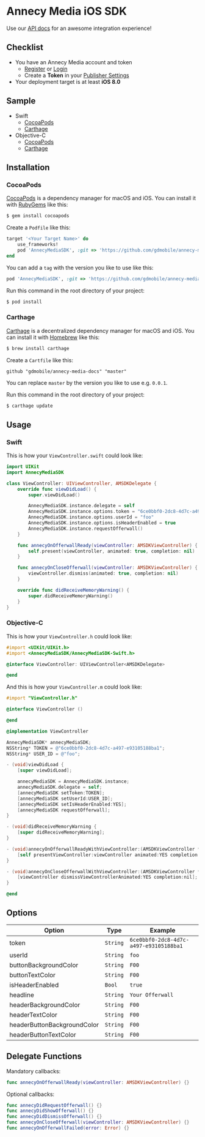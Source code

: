 # Annecy Media iOS SDK

Use our [API docs](https://admin.annecy.media/docs) for an awesome integration experience!

## Checklist

* You have an Annecy Media account and token
    * [Register](https://admin.annecy.media/getting-started) or [Login](https://admin.annecy.media/login)
    * Create a **Token** in your [Publisher Settings](https://admin.annecy.media/publishers)
* Your deployment target is at least **iOS 8.0**

## Sample

* Swift
    * [CocoaPods](https://github.com/gdmobile/annecy-media-ios-sdk/tree/master/SampleProject/SampleSwiftPods)
    * [Carthage](https://github.com/gdmobile/annecy-media-ios-sdk/tree/master/SampleProject/SampleSwiftCarthage)
* Objective-C
    * [CocoaPods](https://github.com/gdmobile/annecy-media-ios-sdk/tree/master/SampleProject/SampleObjCPods)
    * [Carthage](https://github.com/gdmobile/annecy-media-ios-sdk/tree/master/SampleProject/SampleObjCCarthage)

## Installation

### CocoaPods

[CocoaPods](https://cocoapods.org) is a dependency manager for macOS and iOS. You can install it with [RubyGems](https://rubygems.org) like this:

``` bash
$ gem install cocoapods
```

Create a `Podfile` like this:

``` ruby
target '<Your Target Name>' do
    use_frameworks!
    pod 'AnnecyMediaSDK', :git => 'https://github.com/gdmobile/annecy-media-ios-sdk.git'
end
```

You can add a `tag` with the version you like to use like this:

``` ruby
pod 'AnnecyMediaSDK', :git => 'https://github.com/gdmobile/annecy-media-ios-sdk.git', :tag => '0.0.1'
```

Run this command in the root directory of your project:

```bash
$ pod install
```

### Carthage

[Carthage](https://github.com/Carthage/Carthage) is a decentralized dependency manager for macOS and iOS. You can install it with [Homebrew](https://brew.sh) like this:

``` bash
$ brew install carthage
```

Create a `Cartfile` like this:

```
github "gdmobile/annecy-media-docs" "master"
```

You can replace `master` by the version you like to use e.g. `0.0.1`.

Run this command in the root directory of your project:

``` bash
$ carthage update
```

## Usage

### Swift

This is how your `ViewController.swift` could look like:

``` swift
import UIKit
import AnnecyMediaSDK

class ViewController: UIViewController, AMSDKDelegate {
    override func viewDidLoad() {
        super.viewDidLoad()

        AnnecyMediaSDK.instance.delegate = self
        AnnecyMediaSDK.instance.options.token = "6ce0bbf0-2dc8-4d7c-a497-e93105188ba1"
        AnnecyMediaSDK.instance.options.userId = "foo"
        AnnecyMediaSDK.instance.options.isHeaderEnabled = true
        AnnecyMediaSDK.instance.requestOfferwall()
    }

    func annecyOnOfferwallReady(viewController: AMSDKViewController) {
        self.present(viewController, animated: true, completion: nil)
    }

    func annecyOnCloseOfferwall(viewController: AMSDKViewController) {
        viewController.dismiss(animated: true, completion: nil)
    }

    override func didReceiveMemoryWarning() {
        super.didReceiveMemoryWarning()
    }
}
```

### Objective-C

This is how your `ViewController.h` could look like:

``` objective-c
#import <UIKit/UIKit.h>
#import <AnnecyMediaSDK/AnnecyMediaSDK-Swift.h>

@interface ViewController: UIViewController<AMSDKDelegate>

@end
```

And this is how your `ViewController.m` could look like:

``` objective-c
#import "ViewController.h"

@interface ViewController ()

@end

@implementation ViewController

AnnecyMediaSDK* annecyMediaSDK;
NSString* TOKEN = @"6ce0bbf0-2dc8-4d7c-a497-e93105188ba1";
NSString* USER_ID = @"foo";

- (void)viewDidLoad {
    [super viewDidLoad];

    annecyMediaSDK = AnnecyMediaSDK.instance;
    annecyMediaSDK.delegate = self;
    [annecyMediaSDK setToken:TOKEN];
    [annecyMediaSDK setUserId:USER_ID];
    [annecyMediaSDK setIsHeaderEnabled:YES];
    [annecyMediaSDK requestOfferwall];
}

- (void)didReceiveMemoryWarning {
    [super didReceiveMemoryWarning];
}

- (void)annecyOnOfferwallReadyWithViewController:(AMSDKViewController * _Nonnull)viewController {
    [self presentViewController:viewController animated:YES completion:nil];
}

- (void)annecyOnCloseOfferwallWithViewController:(AMSDKViewController *)viewController {
    [viewController dismissViewControllerAnimated:YES completion:nil];
}

@end
```

## Options

| Option                      | Type     | Example |
| --------------------------- | -------- | ------- |
| token                       | `String` | `6ce0bbf0-2dc8-4d7c-a497-e93105188ba1` |
| userId                      | `String` | `foo` |
| buttonBackgroundColor       | `String` | `F00` |
| buttonTextColor             | `String` | `F00` |
| isHeaderEnabled             | `Bool`   | `true` |
| headline                    | `String` | `Your Offerwall` |
| headerBackgroundColor       | `String` | `F00` |
| headerTextColor             | `String` | `F00` |
| headerButtonBackgroundColor | `String` | `F00` |
| headerButtonTextColor       | `String` | `F00` |

## Delegate Functions

Mandatory callbacks:
``` swift
func annecyOnOfferwallReady(viewController: AMSDKViewController) {}
```

Optional callbacks:
``` swift
func annecyDidRequestOfferwall() {}
func annecyDidShowOfferwall() {}
func annecyDidDismissOfferwall() {}
func annecyOnCloseOfferwall(viewController: AMSDKViewController) {}
func annecyOnOfferwallFailed(error: Error) {}
```
